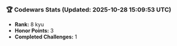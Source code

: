 ### 🏆 Codewars Stats (Updated: 2025-10-28 15:09:53 UTC)

- **Rank:** 8 kyu
- **Honor Points:** 3
- **Completed Challenges:** 1
